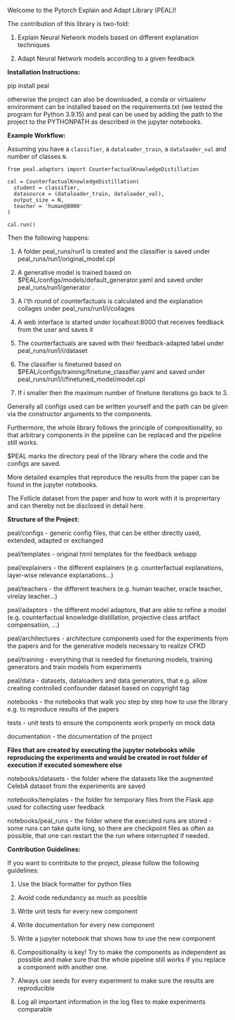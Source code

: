 Welcome to the Pytorch Explain and Adapt Library (PEAL)!

The contribution of this library is two-fold:

1) Explain Neural Network models based on different explanation techniques

2) Adapt Neural Network models according to a given feedback

**Installation Instructions:**

pip install peal

otherwise the project can also be downloaded, a conda or virtualenv environment can be installed based on the requirements.txt (we tested the program for Python 3.9.15) and peal can be used by adding the path to the project to the PYTHONPATH as described in the jupyter notebooks.

**Example Workflow:**

Assuming you have a ```classifier```, a ```dataloader_train```, a ```dataloader_val``` and number of classes ```N```.

```
from peal.adaptors import CounterfactualKnowledgeDistillation

cal = CounterfactualKnowledgeDistillation(
  student = classifier,
  datasource = (dataloader_train, dataloader_val),
  output_size = N,
  teacher = 'human@8000'
)

cal.run()
```

Then the following happens:

1) A folder peal_runs/run1 is created and the classifier is saved under peal_runs/run1/original_model.cpl

2) A generative model is trained based on $PEAL/configs/models/default_generator.yaml and saved under peal_runs/run1/generator .

3) A i'th round of counterfactuals is calculated and the explanation collages under peal_runs/run1/i/collages

4) A web interface is started under localhost:8000 that receives feedback from the user and saves it

5) The counterfactuals are saved with their feedback-adapted label under peal_runs/run1/i/dataset

6) The classifier is finetuned based on $PEAL/configs/training/finetune_classifier.yaml and saved under peal_runs/run1/i/finetuned_model/model.cpl

7) If i smaller then the maximum number of finetune iterations go back to 3.

Generally all configs used can be written yourself and the path can be given via the constructor arguments to the components.

Furthermore, the whole library follows the principle of compositionality, so that arbitrary components in the pipeline can be replaced and the pipeline still works.

$PEAL marks the directory peal of the library where the code and the configs are saved.

More detailed examples that reproduce the results from the paper can be found in the jupyter notebooks.

The Follicle dataset from the paper and how to work with it is propriertary and can thereby not be disclosed in detail here.

**Structure of the Project:**

peal/configs - generic config files, that can be either directly used, extended, adapted or exchanged

peal/templates - original html templates for the feedback webapp

peal/explainers - the different explainers (e.g. counterfactual explanations, layer-wise relevance explanations...)

peal/teachers - the different teachers (e.g. human teacher, oracle teacher, virelay teacher...)

peal/adaptors - the different model adaptors, that are able to refine a model (e.g. counterfactual knowledge distillation, projective class artifact compensation, ...)

peal/architectures - architecture components used for the experiments from the papers and for the generative models necessary to realize CFKD

peal/training - everything that is needed for finetuning models, training generators and train models from experiments

peal/data - datasets, dataloaders and data generators, that e.g. allow creating controlled confounder dataset based on copyright tag

notebooks - the notebooks that walk you step by step how to use the library e.g. to reproduce results of the papers

tests - unit tests to ensure the components work properly on mock data

documentation - the documentation of the project

**Files that are created by executing the jupyter notebooks while reproducing the experiments and would be created in root folder of execution if executed somewhere else**

notebooks/datasets - the folder where the datasets like the augmented CelebA dataset from the experiments are saved

notebooks/templates - the folder for temporary files from the Flask app used for collecting user feedback

notebooks/peal_runs - the folder where the executed runs are stored - some runs can take quite long, so there are checkpoint files as often as possible, that one can restart the the run where interrupted if needed.

**Contribution Guidelines:**

If you want to contribute to the project, please follow the following guidelines:

1) Use the black formatter for python files

2) Avoid code redundancy as much as possible

3) Write unit tests for every new component

4) Write documentation for every new component

5) Write a jupyter notebook that shows how to use the new component

6) Compositionality is key! Try to make the components as independent as possible and make sure that the whole pipeline still works if you replace a component with another one.

7) Always use seeds for every experiment to make sure the results are reproducible

8) Log all important information in the log files to make experiments comparable
